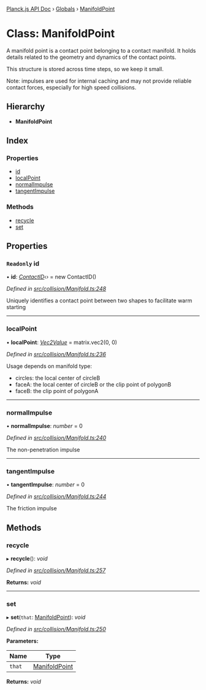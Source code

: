 [Planck.js API Doc](../README.md) › [Globals](../globals.md) › [ManifoldPoint](manifoldpoint.md)

# Class: ManifoldPoint

A manifold point is a contact point belonging to a contact manifold. It holds
details related to the geometry and dynamics of the contact points.

This structure is stored across time steps, so we keep it small.

Note: impulses are used for internal caching and may not provide reliable
contact forces, especially for high speed collisions.

## Hierarchy

* **ManifoldPoint**

## Index

### Properties

* [id](manifoldpoint.md#readonly-id)
* [localPoint](manifoldpoint.md#localpoint)
* [normalImpulse](manifoldpoint.md#normalimpulse)
* [tangentImpulse](manifoldpoint.md#tangentimpulse)

### Methods

* [recycle](manifoldpoint.md#recycle)
* [set](manifoldpoint.md#set)

## Properties

### `Readonly` id

• **id**: *[ContactID](contactid.md)‹›* = new ContactID()

*Defined in [src/collision/Manifold.ts:248](https://github.com/shakiba/planck.js/blob/ae24904/src/collision/Manifold.ts#L248)*

Uniquely identifies a contact point between two shapes to facilitate warm starting

___

###  localPoint

• **localPoint**: *[Vec2Value](../interfaces/vec2value.md)* = matrix.vec2(0, 0)

*Defined in [src/collision/Manifold.ts:236](https://github.com/shakiba/planck.js/blob/ae24904/src/collision/Manifold.ts#L236)*

Usage depends on manifold type:
- circles: the local center of circleB
- faceA: the local center of circleB or the clip point of polygonB
- faceB: the clip point of polygonA

___

###  normalImpulse

• **normalImpulse**: *number* = 0

*Defined in [src/collision/Manifold.ts:240](https://github.com/shakiba/planck.js/blob/ae24904/src/collision/Manifold.ts#L240)*

The non-penetration impulse

___

###  tangentImpulse

• **tangentImpulse**: *number* = 0

*Defined in [src/collision/Manifold.ts:244](https://github.com/shakiba/planck.js/blob/ae24904/src/collision/Manifold.ts#L244)*

The friction impulse

## Methods

###  recycle

▸ **recycle**(): *void*

*Defined in [src/collision/Manifold.ts:257](https://github.com/shakiba/planck.js/blob/ae24904/src/collision/Manifold.ts#L257)*

**Returns:** *void*

___

###  set

▸ **set**(`that`: [ManifoldPoint](manifoldpoint.md)): *void*

*Defined in [src/collision/Manifold.ts:250](https://github.com/shakiba/planck.js/blob/ae24904/src/collision/Manifold.ts#L250)*

**Parameters:**

Name | Type |
------ | ------ |
`that` | [ManifoldPoint](manifoldpoint.md) |

**Returns:** *void*
